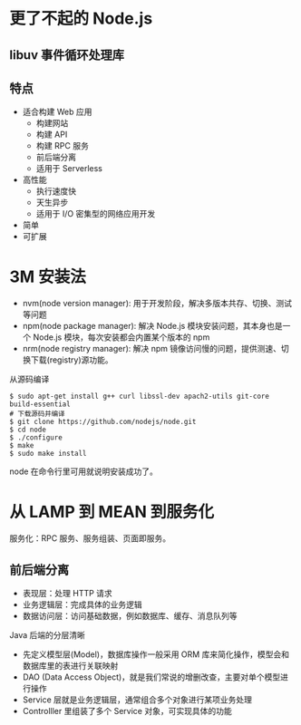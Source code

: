 # 更了不起的 Node.js

## libuv 事件循环处理库

## 特点

- 适合构建 Web 应用
    - 构建网站
    - 构建 API
    - 构建 RPC 服务
    - 前后端分离
    - 适用于 Serverless
- 高性能
    - 执行速度快
    - 天生异步
    - 适用于 I/O 密集型的网络应用开发
- 简单
- 可扩展

# 3M 安装法

- nvm(node version manager): 用于开发阶段，解决多版本共存、切换、测试等问题
- npm(node package manager): 解决 Node.js 模块安装问题，其本身也是一个 Node.js 模块，每次安装都会内置某个版本的 npm
- nrm(node registry manager): 解决 npm 镜像访问慢的问题，提供测速、切换下载(registry)源功能。

从源码编译

    $ sudo apt-get install g++ curl libssl-dev apach2-utils git-core build-essential
    # 下载源码并编译
    $ git clone https://github.com/nodejs/node.git
    $ cd node
    $ ./configure
    $ make 
    $ sudo make install

node 在命令行里可用就说明安装成功了。

# 从 LAMP 到 MEAN 到服务化

服务化：RPC 服务、服务组装、页面即服务。

## 前后端分离

- 表现层：处理 HTTP 请求
- 业务逻辑层：完成具体的业务逻辑
- 数据访问层：访问基础数据，例如数据库、缓存、消息队列等

Java 后端的分层清晰

- 先定义模型层(Model)，数据库操作一般采用 ORM 库来简化操作，模型会和数据库里的表进行关联映射
- DAO (Data Access Object)，就是我们常说的增删改查，主要对单个模型进行操作
- Service 层就是业务逻辑层，通常组合多个对象进行某项业务处理
- Controlller 里组装了多个 Service 对象，可实现具体的功能